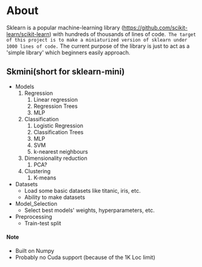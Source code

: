 # About
Sklearn is a popular machine-learning library (https://github.com/scikit-learn/scikit-learn) with hundreds of thousands of lines of code.` The target of this project is to make a miniaturized version of sklearn under 1000 lines of code.` The current purpose of the library is just to act as a 'simple library' which beginners easily approach.

## Skmini(short for sklearn-mini)
 - Models
    1. Regression
       1. Linear regression
       2. Regression Trees
       3. MLP
    2. Classification
       1. Logistic Regression
       2. Classification Trees
       3. MLP
       4. SVM
       5. k-nearest neighbours
    3. Dimensionality reduction
       1. PCA?
    4. Clustering
       1. K-means
 - Datasets
   - Load some basic datasets like titanic, iris, etc.
   - Ability to make datasets
 - Model_Selection
   - Select best models' weights, hyperparameters, etc.
 - Preprocessing
     - Train-test split
  
#### Note
- Built on Numpy
- Probably no Cuda support (because of the 1K Loc limit)
